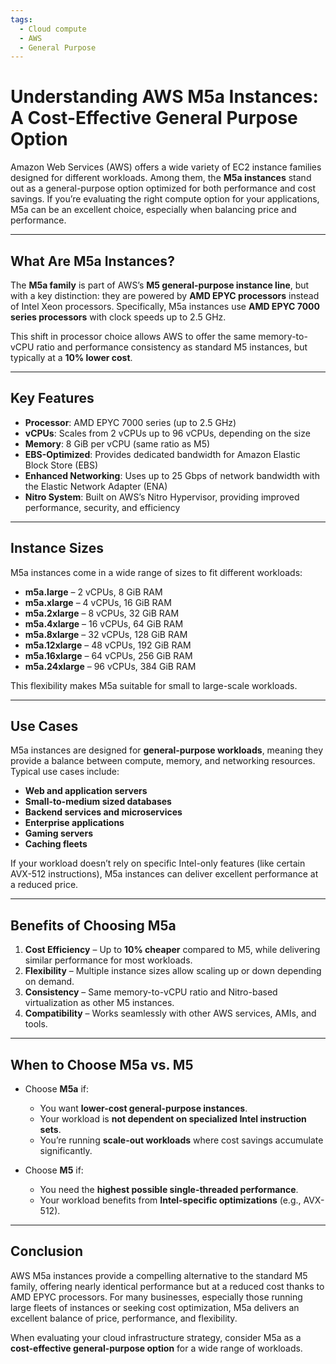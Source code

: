 ```yaml
---
tags:
  - Cloud compute
  - AWS
  - General Purpose
---
```


# Understanding AWS M5a Instances: A Cost-Effective General Purpose Option

Amazon Web Services (AWS) offers a wide variety of EC2 instance families designed for different workloads. Among them, the **M5a instances** stand out as a general-purpose option optimized for both performance and cost savings. If you’re evaluating the right compute option for your applications, M5a can be an excellent choice, especially when balancing price and performance.

---

## What Are M5a Instances?

The **M5a family** is part of AWS’s **M5 general-purpose instance line**, but with a key distinction: they are powered by **AMD EPYC processors** instead of Intel Xeon processors. Specifically, M5a instances use **AMD EPYC 7000 series processors** with clock speeds up to 2.5 GHz.

This shift in processor choice allows AWS to offer the same memory-to-vCPU ratio and performance consistency as standard M5 instances, but typically at a **10% lower cost**.

---

## Key Features

* **Processor**: AMD EPYC 7000 series (up to 2.5 GHz)
* **vCPUs**: Scales from 2 vCPUs up to 96 vCPUs, depending on the size
* **Memory**: 8 GiB per vCPU (same ratio as M5)
* **EBS-Optimized**: Provides dedicated bandwidth for Amazon Elastic Block Store (EBS)
* **Enhanced Networking**: Uses up to 25 Gbps of network bandwidth with the Elastic Network Adapter (ENA)
* **Nitro System**: Built on AWS’s Nitro Hypervisor, providing improved performance, security, and efficiency

---

## Instance Sizes

M5a instances come in a wide range of sizes to fit different workloads:

* **m5a.large** – 2 vCPUs, 8 GiB RAM
* **m5a.xlarge** – 4 vCPUs, 16 GiB RAM
* **m5a.2xlarge** – 8 vCPUs, 32 GiB RAM
* **m5a.4xlarge** – 16 vCPUs, 64 GiB RAM
* **m5a.8xlarge** – 32 vCPUs, 128 GiB RAM
* **m5a.12xlarge** – 48 vCPUs, 192 GiB RAM
* **m5a.16xlarge** – 64 vCPUs, 256 GiB RAM
* **m5a.24xlarge** – 96 vCPUs, 384 GiB RAM

This flexibility makes M5a suitable for small to large-scale workloads.

---

## Use Cases

M5a instances are designed for **general-purpose workloads**, meaning they provide a balance between compute, memory, and networking resources. Typical use cases include:

* **Web and application servers**
* **Small-to-medium sized databases**
* **Backend services and microservices**
* **Enterprise applications**
* **Gaming servers**
* **Caching fleets**

If your workload doesn’t rely on specific Intel-only features (like certain AVX-512 instructions), M5a instances can deliver excellent performance at a reduced price.

---

## Benefits of Choosing M5a

1. **Cost Efficiency** – Up to **10% cheaper** compared to M5, while delivering similar performance for most workloads.
2. **Flexibility** – Multiple instance sizes allow scaling up or down depending on demand.
3. **Consistency** – Same memory-to-vCPU ratio and Nitro-based virtualization as other M5 instances.
4. **Compatibility** – Works seamlessly with other AWS services, AMIs, and tools.

---

## When to Choose M5a vs. M5

* Choose **M5a** if:

  * You want **lower-cost general-purpose instances**.
  * Your workload is **not dependent on specialized Intel instruction sets**.
  * You’re running **scale-out workloads** where cost savings accumulate significantly.

* Choose **M5** if:

  * You need the **highest possible single-threaded performance**.
  * Your workload benefits from **Intel-specific optimizations** (e.g., AVX-512).

---

## Conclusion

AWS M5a instances provide a compelling alternative to the standard M5 family, offering nearly identical performance but at a reduced cost thanks to AMD EPYC processors. For many businesses, especially those running large fleets of instances or seeking cost optimization, M5a delivers an excellent balance of price, performance, and flexibility.

When evaluating your cloud infrastructure strategy, consider M5a as a **cost-effective general-purpose option** for a wide range of workloads.
